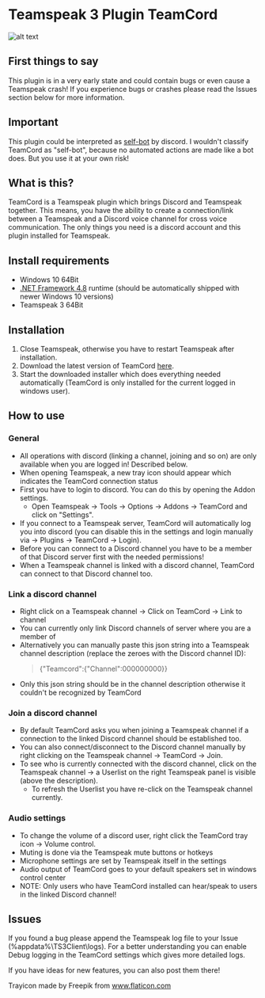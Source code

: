 # Teamspeak 3 Plugin TeamCord

![alt text](https://github.com/Kleinrotti/TeamCord/blob/master/plugin.JPG)

## First things to say

This plugin is in a very early state and could contain bugs or even cause a Teamspeak crash!
If you experience bugs or crashes please read the Issues section below for more information.

## Important
This plugin could be interpreted as [self-bot](https://support.discord.com/hc/en-us/articles/115002192352-Automated-user-accounts-self-bots-) by discord.
I wouldn't classify TeamCord as "self-bot", because no automated actions are made like a bot does.
But you use it at your own risk!

## What is this?

TeamCord is a Teamspeak plugin which brings Discord and Teamspeak together.
This means, you have the ability to create a connection/link between a Teamspeak and a Discord voice channel for cross voice communication.
The only things you need is a discord account and this plugin installed for Teamspeak.

## Install requirements

- Windows 10 64Bit
- [.NET Framework 4.8](https://dotnet.microsoft.com/download/dotnet-framework/net48) runtime (should be automatically shipped with newer Windows 10 versions)
- Teamspeak 3 64Bit

## Installation

1. Close Teamspeak, otherwise you have to restart Teamspeak after installation.
2. Download the latest version of TeamCord [here](https://github.com/Kleinrotti/TeamCord/releases).
3. Start the downloaded installer which does everything needed automatically (TeamCord is only installed for the current logged in windows user).

## How to use

### General
- All operations with discord (linking a channel, joining and so on) are only available when you are logged in! Described below.
- When opening Teamspeak, a new tray icon should appear which indicates the TeamCord connection status
- First you have to login to discord. You can do this by opening the Addon settings.
  - Open Teamspeak -> Tools -> Options -> Addons -> TeamCord and click on "Settings".
- If you connect to a Teamspeak server, TeamCord will automatically log you into discord (you can disable this in the settings and login manually via -> Plugins -> TeamCord -> Login).
- Before you can connect to a Discord channel you have to be a member of that Discord server first with the needed permissions!
- When a Teamspeak channel is linked with a discord channel, TeamCord can connect to that Discord channel too.

### Link a discord channel

- Right click on a Teamspeak channel -> Click on TeamCord -> Link to channel
- You can currently only link Discord channels of server where you are a member of
- Alternatively you can manually paste this json string into a Teamspeak channel description (replace the zeroes with the Discord channel ID):
  > {"Teamcord":{"Channel":000000000}}
- Only this json string should be in the channel description otherwise it couldn't be recognized by TeamCord

### Join a discord channel

- By default TeamCord asks you when joining a Teamspeak channel if a connection to the linked Discord channel should be established too.
- You can also connect/disconnect to the Discord channel manually by right clicking on the Teamspeak channel -> TeamCord -> Join.
- To see who is currently connected with the discord channel, click on the Teamspeak channel -> a Userlist on the right Teamspeak panel is visible (above the description).
  - To refresh the Userlist you have re-click on the Teamspeak channel currently.

### Audio settings

- To change the volume of a discord user, right click the TeamCord tray icon -> Volume control.
- Muting is done via the Teamspeak mute buttons or hotkeys
- Microphone settings are set by Teamspeak itself in the settings
- Audio output of TeamCord goes to your default speakers set in windows control center
- NOTE: Only users who have TeamCord installed can hear/speak to users in the linked Discord channel!

## Issues

If you found a bug please append the Teamspeak log file to your Issue (%appdata%\TS3Client\logs).
For a better understanding you can enable Debug logging in the TeamCord settings which gives more detailed logs.

If you have ideas for new features, you can also post them there!

Trayicon made by Freepik from www.flaticon.com
